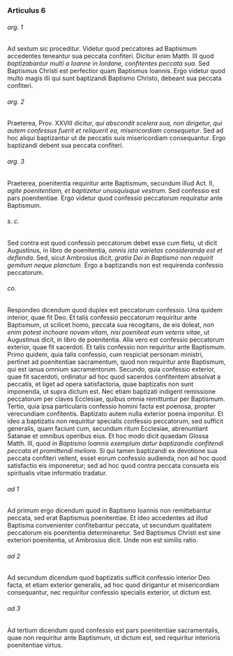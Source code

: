 ### Articulus 6

###### arg. 1
Ad sextum sic proceditur. Videtur quod peccatores ad Baptismum accedentes teneantur sua peccata confiteri. Dicitur enim Matth. III quod *baptizabantur multi a Ioanne in Iordane, confitentes peccata sua*. Sed Baptismus Christi est perfectior quam Baptismus Ioannis. Ergo videtur quod multo magis illi qui sunt baptizandi Baptismo Christo, debeant sua peccata confiteri.

###### arg. 2
Praeterea, Prov. XXVIII dicitur, *qui abscondit scelera sua, non dirigetur, qui autem confessus fuerit et reliquerit ea, misericordiam consequetur*. Sed ad hoc aliqui baptizantur ut de peccatis suis misericordiam consequantur. Ergo baptizandi debent sua peccata confiteri.

###### arg. 3
Praeterea, poenitentia requiritur ante Baptismum, secundum illud Act. II, *agite poenitentiam, et baptizetur unusquisque vestrum*. Sed confessio est pars poenitentiae. Ergo videtur quod confessio peccatorum requiratur ante Baptismum.

###### s. c.
Sed contra est quod confessio peccatorum debet esse cum fletu, ut dicit Augustinus, in libro de poenitentia, *omnis ista varietas consideranda est et deflenda*. Sed, sicut Ambrosius dicit, *gratia Dei in Baptismo non requirit gemitum neque planctum*. Ergo a baptizandis non est requirenda confessio peccatorum.

###### co.
Respondeo dicendum quod duplex est peccatorum confessio. Una quidem interior, quae fit Deo. Et talis confessio peccatorum requiritur ante Baptismum, ut scilicet homo, peccata sua recogitans, de eis doleat, *non enim potest inchoare novam vitam, nisi poeniteat eum veteris vitae*, ut Augustinus dicit, in libro de poenitentia. Alia vero est confessio peccatorum exterior, quae fit sacerdoti. Et talis confessio non requiritur ante Baptismum. Primo quidem, quia talis confessio, cum respiciat personam ministri, pertinet ad poenitentiae sacramentum, quod non requiritur ante Baptismum, qui est ianua omnium sacramentorum. Secundo, quia confessio exterior, quae fit sacerdoti, ordinatur ad hoc quod sacerdos confitentem absolvat a peccatis, et liget ad opera satisfactoria, quae baptizatis non sunt imponenda, ut supra dictum est. Nec etiam baptizati indigent remissione peccatorum per claves Ecclesiae, quibus omnia remittuntur per Baptismum. Tertio, quia ipsa particularis confessio homini facta est poenosa, propter verecundiam confitentis. Baptizato autem nulla exterior poena imponitur. Et ideo a baptizatis non requiritur specialis confessio peccatorum, sed sufficit generalis, quam faciunt cum, secundum ritum Ecclesiae, abrenuntiant Satanae et omnibus operibus eius. Et hoc modo dicit quaedam Glossa Matth. III, quod *in Baptismo Ioannis exemplum datur baptizandis confitendi peccata et promittendi meliora*. Si qui tamen baptizandi ex devotione sua peccata confiteri vellent, esset eorum confessio audienda, non ad hoc quod satisfactio eis imponeretur; sed ad hoc quod contra peccata consueta eis spiritualis vitae informatio tradatur.

###### ad 1
Ad primum ergo dicendum quod in Baptismo Ioannis non remittebantur peccata, sed erat Baptismus poenitentiae. Et ideo accedentes ad illud Baptisma convenienter confitebantur peccata, ut secundum qualitatem peccatorum eis poenitentia determinaretur. Sed Baptismus Christi est sine exteriori poenitentia, ut Ambrosius dicit. Unde non est similis ratio.

###### ad 2
Ad secundum dicendum quod baptizatis sufficit confessio interior Deo facta, et etiam exterior generalis, ad hoc quod dirigantur et misericordiam consequantur, nec requiritur confessio specialis exterior, ut dictum est.

###### ad 3
Ad tertium dicendum quod confessio est pars poenitentiae sacramentalis, quae non requiritur ante Baptismum, ut dictum est, sed requiritur interioris poenitentiae virtus.

